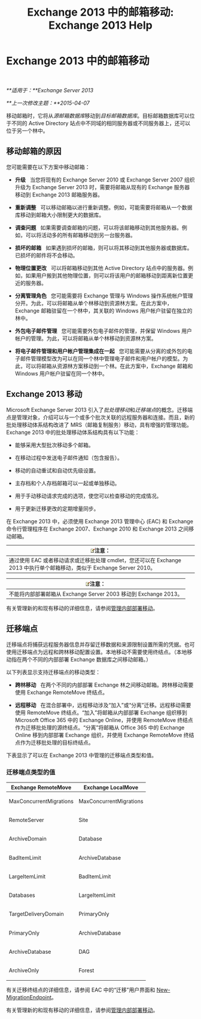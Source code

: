 ﻿---
title: 'Exchange 2013 中的邮箱移动: Exchange 2013 Help'
TOCTitle: Exchange 2013 中的邮箱移动
ms:assetid: 9c0a0bc9-2a39-4cf0-aa6e-6e5ef3fd38b5
ms:mtpsurl: https://technet.microsoft.com/zh-cn/library/JJ150543(v=EXCHG.150)
ms:contentKeyID: 50491222
ms.date: 01/11/2018
mtps_version: v=EXCHG.150
ms.translationtype: HT
---

# Exchange 2013 中的邮箱移动

 

_**适用于：**Exchange Server 2013_

_**上一次修改主题：**2015-04-07_

移动邮箱时，它将从*源邮箱数据库*移动到*目标邮箱数据库*。目标邮箱数据库可以位于不同的 Active Directory 站点中不同域的相同服务器或不同服务器上，还可以位于另一个林中。

## 移动邮箱的原因

您可能需要在以下方案中移动邮箱：

  - **升级**   当您将现有的 Exchange Server 2010 或 Exchange Server 2007 组织升级为 Exchange Server 2013 时，需要将邮箱从现有的 Exchange 服务器移动到 Exchange 2013 邮箱服务器。

  - **重新调整**   可以移动邮箱以进行重新调整。例如，可能需要将邮箱从一个数据库移动到邮箱大小限制更大的数据库。

  - **调查问题**   如果需要调查邮箱的问题，可以将该邮箱移动到其他服务器。例如，可以将活动多的所有邮箱移动到另一台服务器。

  - **损坏的邮箱**   如果遇到损坏的邮箱，则可以将其移动到其他服务器或数据库。已损坏的邮件将不会移动。

  - **物理位置更改**   可以将邮箱移动到其他 Active Directory 站点中的服务器。例如，如果用户搬到其他物理位置，则可以将该用户的邮箱移动到距离新位置更近的服务器。

  - **分离管理角色**   您可能需要将 Exchange 管理与 Windows 操作系统帐户管理分开。为此，可以将邮箱从单个林移动到资源林方案。在此方案中，Exchange 邮箱驻留在一个林中，其关联的 Windows 用户帐户驻留在独立的林中。

  - **外包电子邮件管理**   您可能需要外包电子邮件的管理，并保留 Windows 用户帐户的管理。为此，可以将邮箱从单个林移动到资源林方案。

  - **将电子邮件管理和用户帐户管理集成在一起**   您可能需要从分离的或外包的电子邮件管理模型改为可以在同一个林中管理电子邮件和用户帐户的模型。为此，可以将邮箱从资源林方案移动到一个林。在此方案中，Exchange 邮箱和 Windows 用户帐户驻留在同一个林中。

## Exchange 2013 移动

Microsoft Exchange Server 2013 引入了*批处理移动*和*迁移端点*的概念。迁移端点是管理对象，介绍可以与一个或多个批次关联的远程服务器和连接。而且，新的批处理移动体系结构改进了 MRS（邮箱复制服务）移动，具有增强的管理功能。Exchange 2013 中的批处理移动体系结构具有以下功能：

  - 能够采用大型批次移动多个邮箱。

  - 在移动过程中发送电子邮件通知（包含报告）。

  - 移动的自动重试和自动优先级设置。

  - 主存档和个人存档邮箱可以一起或单独移动。

  - 用于手动移动请求完成的选项，使您可以检查移动的完成情况。

  - 用于更新迁移更改的定期增量同步。

在 Exchange 2013 中，必须使用 Exchange 2013 管理中心 (EAC) 和 Exchange 命令行管理程序在 Exchange 2007、Exchange 2010 和 Exchange 2013 之间移动邮箱。

<table>
<thead>
<tr class="header">
<th><img src="images/Bb124558.note(EXCHG.150).gif" title="注意" alt="注意" />注意：</th>
</tr>
</thead>
<tbody>
<tr class="odd">
<td>通过使用 EAC 或者移动请求或迁移批处理 cmdlet，您还可以在 Exchange 2013 中执行单个邮箱移动，类似于 Exchange Server 2010。</td>
</tr>
</tbody>
</table>


<table>
<thead>
<tr class="header">
<th><img src="images/Bb124558.note(EXCHG.150).gif" title="注意" alt="注意" />注意：</th>
</tr>
</thead>
<tbody>
<tr class="odd">
<td>不能将内部部署邮箱从 Exchange Server 2003 移动到 Exchange 2013。</td>
</tr>
</tbody>
</table>


有关管理新的和现有移动的详细信息，请参阅[管理内部部署移动](manage-on-premises-moves-exchange-2013-help.md)。

## 迁移端点

迁移端点将捕获远程服务器信息并存留迁移数据和来源限制设置所需的凭据。也可使用迁移端点为远程和跨林移动配置设置。本地移动不需要使用终结点。（本地移动指在两个不同的内部部署 Exchange 数据库之间移动邮箱。）

以下列表显示支持迁移端点的移动类型：

  - **跨林移动**   在两个不同的内部部署 Exchange 林之间移动邮箱。跨林移动需要使用 Exchange RemoteMove 终结点。

  - **远程移动**   在混合部署中，远程移动涉及“加入”或“分离”迁移。远程移动需要使用 RemoteMove 终结点。“加入”将邮箱从内部部署 Exchange 组织移到 Microsoft Office 365 中的 Exchange Online，并使用 RemoteMove 终结点作为迁移批处理的源终结点。“分离”将邮箱从 Office 365 中的 Exchange Online 移到内部部署 Exchange 组织，并使用 Exchange RemoteMove 终结点作为迁移批处理的目标终结点。

下表显示了可以在 Exchange 2013 中管理的迁移端点类型和值。

### 迁移端点类型的值

<table>
<colgroup>
<col style="width: 50%" />
<col style="width: 50%" />
</colgroup>
<thead>
<tr class="header">
<th>Exchange RemoteMove</th>
<th>Exchange LocalMove</th>
</tr>
</thead>
<tbody>
<tr class="odd">
<td><p>MaxConcurrentMigrations</p></td>
<td><p>MaxConcurrentMigrations</p></td>
</tr>
<tr class="even">
<td><p>RemoteServer</p></td>
<td><p>Site</p></td>
</tr>
<tr class="odd">
<td><p>ArchiveDomain</p></td>
<td><p>Database</p></td>
</tr>
<tr class="even">
<td><p>BadItemLimit</p></td>
<td><p>ArchiveDatabase</p></td>
</tr>
<tr class="odd">
<td><p>LargeItemLimit</p></td>
<td><p>BadItemLimit</p></td>
</tr>
<tr class="even">
<td><p>Databases</p></td>
<td><p>LargeItemLimit</p></td>
</tr>
<tr class="odd">
<td><p>TargetDeliveryDomain</p></td>
<td><p>PrimaryOnly</p></td>
</tr>
<tr class="even">
<td><p>PrimaryOnly</p></td>
<td><p>ArchiveDatabase</p></td>
</tr>
<tr class="odd">
<td><p>ArchiveDatabase</p></td>
<td><p>DAG</p></td>
</tr>
<tr class="even">
<td><p>ArchiveOnly</p></td>
<td><p>Forest</p></td>
</tr>
</tbody>
</table>


有关迁移终结点的详细信息，请参阅 EAC 中的“迁移”用户界面和 [New-MigrationEndpoint](https://technet.microsoft.com/zh-cn/library/jj218611\(v=exchg.150\))。

有关管理新的和现有移动的详细信息，请参阅[管理内部部署移动](manage-on-premises-moves-exchange-2013-help.md)。

